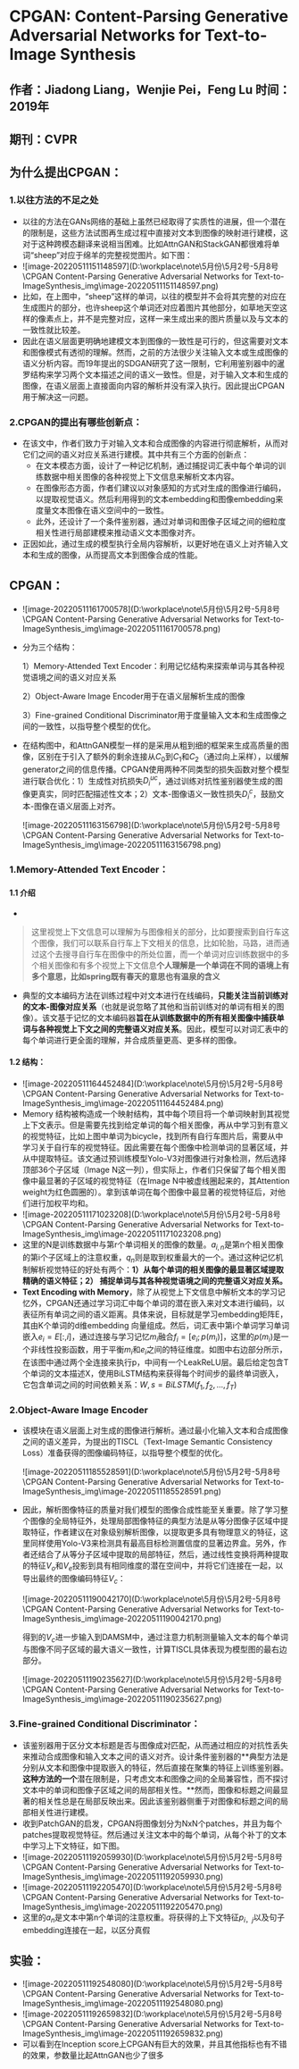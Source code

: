 # CPGAN: Content-Parsing Generative Adversarial Networks for Text-to-Image Synthesis
## 作者：Jiadong Liang，Wenjie Pei，Feng Lu 时间：2019年

## 期刊：CVPR

## 为什么提出CPGAN：

### 1.以往方法的不足之处

* 以往的方法在GANs网络的基础上虽然已经取得了实质性的进展，但一个潜在的限制是，这些方法试图再生成过程中直接对文本到图像的映射进行建模，这对于这种跨模态翻译来说相当困难。比如AttnGAN和StackGAN都很难将单词“sheep”对应于绵羊的完整视觉图片。如下图：
* ![image-20220511151148597](D:\workplace\note\5月份\5月2号-5月8号\CPGAN Content-Parsing Generative Adversarial Networks for Text-to-ImageSynthesis_img\image-20220511151148597.png)
* 比如，在上图中，“sheep”这样的单词，以往的模型并不会将其完整的对应在生成图片的部分，也许sheep这个单词还对应着图片其他部分，如草地天空这样的像素点上，并不是完整对应，这样一来生成出来的图片质量以及与文本的一致性就比较差。
* 因此在语义层面更明确地建模文本到图像的一致性是可行的，但这需要对文本和图像模式有透彻的理解。然而，之前的方法很少关注输入文本或生成图像的语义分析内容。而19年提出的SDGAN研究了这一限制，它利用鉴别器中的暹罗结构来学习两个文本描述之间的语义一致性。但是，对于输入文本和生成的图像，在语义层面上直接面向内容的解析并没有深入执行。因此提出CPGAN用于解决这一问题。

### 2.CPGAN的提出有哪些创新点：

* 在该文中，作者们致力于对输入文本和合成图像的内容进行彻底解析，从而对它们之间的语义对应关系进行建模。其中共有三个方面的创新点：
  * 在文本模态方面，设计了一种记忆机制，通过捕捉词汇表中每个单词的训练数据中相关图像的各种视觉上下文信息来解析文本内容。
  * 在图像形态方面，作者们建议以对象感知的方式对生成的图像进行编码，以提取视觉语义。然后利用得到的文本embedding和图像embedding来度量文本图像在语义空间中的一致性。
  * 此外，还设计了一个条件鉴别器，通过对单词和图像子区域之间的细粒度相关性进行局部建模来推动语义文本图像对齐。
* 正因如此，通过生成的模型执行全局内容解析，以更好地在语义上对齐输入文本和生成的图像，从而提高文本到图像合成的性能。

## CPGAN：

* ![image-20220511161700578](D:\workplace\note\5月份\5月2号-5月8号\CPGAN Content-Parsing Generative Adversarial Networks for Text-to-ImageSynthesis_img\image-20220511161700578.png)

* 分为三个结构：

  1）Memory-Attended Text Encoder：利用记忆结构来探索单词与其各种视觉语境之间的语义对应关系

  2）Object-Aware Image Encoder用于在语义层解析生成的图像

  3）Fine-grained Conditional Discriminator用于度量输入文本和生成图像之间的一致性，以指导整个模型的优化。

* 在结构图中，和AttnGAN模型一样的是采用从粗到细的框架来生成高质量的图像，区别在于引入了额外的剩余连接从$C_0$到$C_1$和$C_2$（通过向上采样），以缓解generator之间的信息传播。CPGAN使用两种不同类型的损失函数对整个模型进行联合优化：1）生成性对抗损失$D_i^{uc}$，通过训练对抗性鉴别器使生成的图像更真实，同时匹配描述性文本；2）文本-图像语义一致性损失$D_i^c$，鼓励文本-图像在语义层面上对齐。

  ![image-20220511163156798](D:\workplace\note\5月份\5月2号-5月8号\CPGAN Content-Parsing Generative Adversarial Networks for Text-to-ImageSynthesis_img\image-20220511163156798.png)

### 1.Memory-Attended Text Encoder：

#### 1.1 介绍

*  

  > 这里视觉上下文信息可以理解为与图像相关的部分，比如要搜索到自行车这个图像，我们可以联系自行车上下文相关的信息，比如轮胎，马路，进而通过这个去搜寻自行车在图像中的所处位置，而一个单词对应训练数据中的多个相关图像和有多个视觉上下文信息**个人理解是一个单词在不同的语境上有多个意思，比如spring既有春天的意思也有温泉的含义**

* 典型的文本编码方法在训练过程中对文本进行在线编码，**只能关注当前训练对的文本-图像对应关系**（也就是说忽略了其他和当前训练对的单词有相关的图像）。该文基于记忆的文本编码器**旨在从训练数据中的所有相关图像中捕获单词与各种视觉上下文之间的完整语义对应关系**。因此，模型可以对词汇表中的每个单词进行更全面的理解，并合成质量更高、更多样的图像。 

#### 1.2 结构：

* ![image-20220511164452484](D:\workplace\note\5月份\5月2号-5月8号\CPGAN Content-Parsing Generative Adversarial Networks for Text-to-ImageSynthesis_img\image-20220511164452484.png)
* Memory 结构被构造成一个映射结构，其中每个项目将一个单词映射到其视觉上下文表示。但是需要先找到给定单词的每个相关图像，再从中学习到有意义的视觉特征，比如上图中单词为bicycle，找到所有自行车图片后，需要从中学习关于自行车的视觉特征。因此需要在每个图像中检测单词的显著区域，并从中提取特征。该文通过预训练模型Yolo-V3对图像进行对象检测，然后选择顶部36个子区域（Image N这一列），但实际上，作者们只保留了每个相关图像中最显著的子区域的视觉特征（在Image N中被虚线圈起来的，其Attention weight为红色圆圈的）。拿到该单词在每个图像中最显著的视觉特征后，对他们进行加权平均和。
* ![image-20220511171023208](D:\workplace\note\5月份\5月2号-5月8号\CPGAN Content-Parsing Generative Adversarial Networks for Text-to-ImageSynthesis_img\image-20220511171023208.png)
* 这里的N是训练数据中与第r个单词相关的图像的数量。$a_{i,n}$是第n个相关图像的第i个子区域上的注意权重，$q_n$则是取到权重最大的一个。通过这种记忆机制解析视觉特征的好处有两个：**1）从每个单词的相关图像的最显著区域提取精确的语义特征；2） 捕捉单词与其各种视觉语境之间的完整语义对应关系。**
* **Text Encoding with Memory**，除了从视觉上下文信息中解析文本的学习记忆外，CPGAN还通过学习词汇中每个单词的潜在嵌入来对文本进行编码，以表征所有单词之间的语义距离。具体来说，目标就是学习embedding矩阵E，其由K个单词的d维embedding 向量组成。然后，词汇表中第i个单词学习单词嵌入$e_i=E[:,i]$，通过连接与学习记忆$m_i$融合$f_i=[e_i;p(m_i)]$，这里的$p(m_i)$是一个非线性投影函数，用于平衡$m_i$和$e_i$之间的特征维度。如图中右边部分所示，在该图中通过两个全连接来执行p，中间有一个LeakReLU层。最后给定包含T个单词的文本描述X，使用BiLSTM结构来获得每个时间步的最终单词嵌入，它包含单词之间的时间依赖关系：$W,s=BiLSTM(f_1,f_2,...,f_T)$

### 2.Object-Aware Image Encoder

* 该模块在语义层面上对生成的图像进行解析。通过最小化输入文本和合成图像之间的语义差异，为提出的TISCL（Text-Image Semantic
  Consistency Loss）准备获得的图像编码特征，以指导整个模型的优化。

  ![image-20220511185528591](D:\workplace\note\5月份\5月2号-5月8号\CPGAN Content-Parsing Generative Adversarial Networks for Text-to-ImageSynthesis_img\image-20220511185528591.png)

* 因此，解析图像特征的质量对我们模型的图像合成性能至关重要。除了学习整个图像的全局特征外，处理局部图像特征的典型方法是从等分图像子区域中提取特征，作者建议在对象级别解析图像，以提取更多具有物理意义的特征，这里同样使用Yolo-V3来检测具有最高目标检测置信度的显著边界盒。另外，作者还结合了从等分子区域中提取的局部特征，然后，通过线性变换将两种提取的特征$V_o$和$V_e$投影到具有相同维度的潜在空间中，并将它们连接在一起，以导出最终的图像编码特征$V_c$： 

  ![image-20220511190042170](D:\workplace\note\5月份\5月2号-5月8号\CPGAN Content-Parsing Generative Adversarial Networks for Text-to-ImageSynthesis_img\image-20220511190042170.png)

  得到的$V_c$进一步输入到DAMSM中，通过注意力机制测量输入文本的每个单词与图像不同子区域的最大语义一致性，计算TISCL具体表现为模型图的最右边部分。

  ![image-20220511190235627](D:\workplace\note\5月份\5月2号-5月8号\CPGAN Content-Parsing Generative Adversarial Networks for Text-to-ImageSynthesis_img\image-20220511190235627.png)

### 3.Fine-grained Conditional Discriminator：

* 该鉴别器用于区分文本标题是否与图像成对匹配，从而通过相应的对抗性丢失来推动合成图像和输入文本之间的语义对齐。设计条件鉴别器的**典型方法是分别从文本和图像中提取嵌入的特征，然后直接在聚集的特征上训练鉴别器。**这种方法的一个**潜在限制是，只考虑文本和图像之间的全局兼容性，而不探讨文本中的单词和图像子区域之间的局部相关性。**然而，图像和标题之间最显著的相关性总是在局部反映出来。因此该鉴别器侧重于对图像和标题之间的局部相关性进行建模。
* 收到PatchGAN的启发，CPGAN将图像划分为NxN个patches，并且为每个patches提取视觉特征。然后通过关注文本中的每个单词，从每个补丁的文本中学习上下文特征，如下图。
* ![image-20220511192059930](D:\workplace\note\5月份\5月2号-5月8号\CPGAN Content-Parsing Generative Adversarial Networks for Text-to-ImageSynthesis_img\image-20220511192059930.png)
* ![image-20220511192205470](D:\workplace\note\5月份\5月2号-5月8号\CPGAN Content-Parsing Generative Adversarial Networks for Text-to-ImageSynthesis_img\image-20220511192205470.png)
* 这里的$a_n$是文本中第n个单词的注意权重。将获得的上下文特征$p_{i，j}$以及句子embedding连接在一起，以区分真假

## 实验：

* ![image-20220511192548080](D:\workplace\note\5月份\5月2号-5月8号\CPGAN Content-Parsing Generative Adversarial Networks for Text-to-ImageSynthesis_img\image-20220511192548080.png)
* ![image-20220511192659832](D:\workplace\note\5月份\5月2号-5月8号\CPGAN Content-Parsing Generative Adversarial Networks for Text-to-ImageSynthesis_img\image-20220511192659832.png)
* 可以看到在Inception score上CPGAN有巨大的效果，并且其他指标也有不错的效果，参数量比起AttnGAN也少了很多